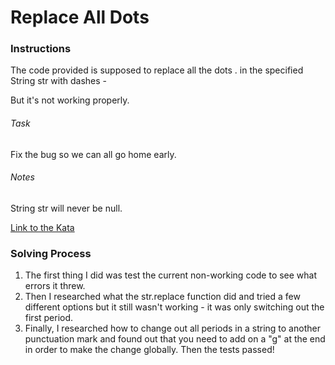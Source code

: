 # Replace All Dots

### Instructions
The code provided is supposed to replace all the dots . in the specified String str with dashes -

But it's not working properly.

###### Task
Fix the bug so we can all go home early.

###### Notes
String str will never be null.

[Link to the Kata](https://www.codewars.com/kata/fixme-replace-all-dots/train/javascript) 

### Solving Process
1. The first thing I did was test the current non-working code to see what errors it threw.
2. Then I researched what the str.replace function did and tried a few different options but it still wasn't working - it was only switching out the first period. 
3. Finally, I researched how to change out all periods in a string to another punctuation mark and found out that you need to add on a "g" at the end in order to make the change globally. Then the tests passed!  